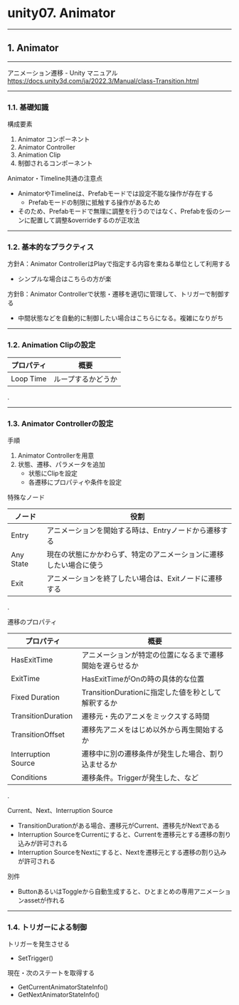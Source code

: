 # unity07. Animator
________________________________________
## 1. Animator
________________________________________
アニメーション遷移 - Unity マニュアル  
https://docs.unity3d.com/ja/2022.3/Manual/class-Transition.html
________________________________________
### 1.1. 基礎知識

構成要素

1. Animator コンポーネント
2. Animator Controller
3. Animation Clip
4. 制御されるコンポーネント

Animator・Timeline共通の注意点

- AnimatorやTimelineは、Prefabモードでは設定不能な操作が存在する
    - Prefabモードの制限に抵触する操作があるため
- そのため、Prefabモードで無理に調整を行うのではなく、Prefabを仮のシーンに配置して調整&overrideするのが正攻法

________________________________________
### 1.2. 基本的なプラクティス

方針A：Animator ControllerはPlayで指定する内容を束ねる単位として利用する

- シンプルな場合はこちらの方が楽

方針B：Animator Controllerで状態・遷移を適切に管理して、トリガーで制御する

- 中間状態などを自動的に制御したい場合はこちらになる。複雑になりがち

________________________________________
### 1.2. Animation Clipの設定

プロパティ         |概要
-------------------|---------------------
Loop Time          |ループするかどうか

.

________________________________________
### 1.3. Animator Controllerの設定

手順

1. Animator Controllerを用意
2. 状態、遷移、パラメータを追加
    - 状態にClipを設定
    - 各遷移にプロパティや条件を設定

特殊なノード

ノード   |役割
---------|-------------
Entry    |アニメーションを開始する時は、Entryノードから遷移する
Any State|現在の状態にかかわらず、特定のアニメーションに遷移したい場合に使う
Exit     |アニメーションを終了したい場合は、Exitノードに遷移する

.

遷移のプロパティ

プロパティ         |概要
-------------------|---------------------
HasExitTime        |アニメーションが特定の位置になるまで遷移開始を遅らせるか
ExitTime           |HasExitTimeがOnの時の具体的な位置
Fixed Duration     |TransitionDurationに指定した値を秒として解釈するか
TransitionDuration |遷移元・先のアニメをミックスする時間
TransitionOffset   |遷移先アニメをはじめ以外から再生開始するか
Interruption Source|遷移中に別の遷移条件が発生した場合、割り込ませるか
Conditions         |遷移条件。Triggerが発生した、など

.

Current、Next、Interruption Source

- TransitionDurationがある場合、遷移元がCurrent、遷移先がNextである
- Interruption SourceをCurrentにすると、Currentを遷移元とする遷移の割り込みが許可される
- Interruption SourceをNextにすると、Nextを遷移元とする遷移の割り込みが許可される

別件

- ButtonあるいはToggleから自動生成すると、ひとまとめの専用アニメーションassetが作れる

________________________________________
### 1.4. トリガーによる制御

トリガーを発生させる

- SetTrigger()

現在・次のステートを取得する

- GetCurrentAnimatorStateInfo()
- GetNextAnimatorStateInfo()